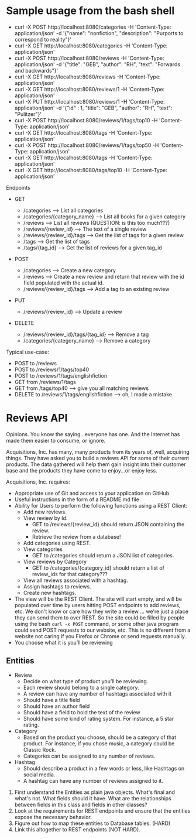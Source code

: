 # Sample usage from the bash shell

* curl -X POST http://localhost:8080/categories -H 'Content-Type: application/json' -d '{"name": "nonfiction", "description": "Purports to correspond to reality"}'
* curl -X GET http://localhost:8080/categories -H 'Content-Type: application/json'
* curl -X POST http://localhost:8080/reviews -H 'Content-Type: application/json' -d '{"title": "GEB", "author": "RH", "text": "Forwards and backwards"}'
* curl -X GET http://localhost:8080/reviews -H 'Content-Type: application/json'
* curl -X GET http://localhost:8080/reviews/1 -H 'Content-Type: application/json'
* curl -X PUT http://localhost:8080/reviews/1 -H 'Content-Type: application/json' -d '{"id" : 1, "title": "GEB", "author": "RH", "text": "Pulitzer"}'
* curl -X POST http://localhost:8080/reviews/1/tags/top10 -H 'Content-Type: application/json'
* curl -X GET http://localhost:8080/tags -H 'Content-Type: application/json'
* curl -X POST http://localhost:8080/reviews/1/tags/top50 -H 'Content-Type: application/json'
* curl -X GET http://localhost:8080/tags -H 'Content-Type: application/json'
* curl -X GET http://localhost:8080/tags/top10 -H 'Content-Type: application/json'

Endpoints
* GET
  * /categories --> List all categories
  * /categories/{category_name} --> List all books for a given category
  * /reviews --> List all reviews (QUESTION: is this too much???)
  * /reviews/{review_id} --> The text of a single review
  * /reviews/{review_id}/tags --> Get the list of tags for a given review
  * /tags --> Get the list of tags
  * /tags/{tag_id} --> Get the list of reviews for a given tag_id
* POST
  * /categories --> Create a new category
  * /reviews --> Create a new review and return that review with the id field populated with the actual id.
  * /reviews/{review_id}/tags --> Add a tag to an existing review

* PUT
  * /reviews/{review_id} --> Update a review

* DELETE
  * /reviews/{review_id}/tags/{tag_id} --> Remove a tag
  * /categories/{category_name} --> Remove a category

Typical use-case:
* POST to /reviews
* POST to /reviews/1/tags/top40
* POST to /reviews/1/tags/englishfiction
* GET from /reviews/1/tags
* GET from /tags/top40 --> give you all matching reviews
* DELETE to /reviews/1/tags/englishfiction --> oh, I made a mistake



# Reviews API

Opinions. You know the saying...everyone has one. And the Internet has made them easier to consume, or ignore.

Acquisitions, Inc. has many, many products from its years of, well, acquiring things. They have asked you to build a
reviews API for some of their current products. The data gathered will help them gain insight into their customer base
and the products they have come to enjoy...or enjoy less.

Acquisitions, Inc. requires:

- Appropriate use of Git and access to your application on GitHub
- Useful instructions in the form of a README.md file
- Ability for Users to perform the following functions using a REST Client:
    - Add new reviews.
    - View review by Id.
        * GET to /reviews/{review_id} should return JSON containing the review.
        * Retrieve the review from a database!
    - Add categories using REST.
    - View categories
        * GET to /categories should return a JSON list of categories.
    - View reviews by Category
        * GET to /categories/{category_id} should return a list of review_ids for that category???
    - View all reviews associated with a hashtag.
    - Assign hashtags to reviews.
    - Create new hashtags.
- The view will be the REST Client. The site will start empty, and will be populated over time by users hitting POST
  endpoints to add reviews, etc. We don't know or care how they write a review ... we're just a place they can send them
  to over REST. So the site could be filled by people using the bash `curl -x POST` command, or some other java program
  could send POST requests to our website, etc. This is no different from a website not caring if you Firefox or Chrome
  or send requests manually.
- You choose what it is you’ll be reviewing

## Entities

- Review
    - Decide on what type of product you’ll be reviewing.
    - Each review should belong to a single category.
    - A review can have any number of hashtags associated with it
    - Should have a title field
    - Should have an author field
    - Should have a field to hold the text of the review
    - Should have some kind of rating system. For instance, a 5 star rating.
- Category
    - Based on the product you choose, should be a category of that product. For instance, if you chose music, a
      category could be Classic Rock.
    - Categories can be assigned to any number of reviews.
- Hashtag
    - Should describe a product in a few words or less, like Hashtags on social media.
    - A hashtag can have any number of reviews assigned to it.

1. First understand the Entities as plain java objects. What's final and what's not. What fields should it have. What are the relationships between fields in this class and fields in other classes?
2. Look at the requirements for REST endpoints and ensure that the entities expose the necessary behavior.
3. Figure out how to map these entities to Database tables. (HARD)
4. Link this altogether to REST endpoints (NOT HARD).
